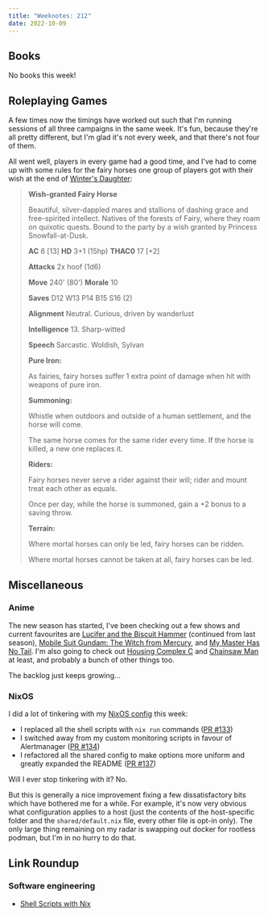 ```yaml
---
title: "Weeknotes: 212"
date: 2022-10-09
---
```


## Books

No books this week!


## Roleplaying Games

A few times now the timings have worked out such that I'm running sessions of
all three campaigns in the same week.  It's fun, because they're all pretty
different, but I'm glad it's not every week, and that there's not four of them.

All went well, players in every game had a good time, and I've had to come up
with some rules for the fairy horses one group of players got with their wish at
the end of [Winter's Daughter][]:

> **Wish-granted Fairy Horse**
>
> Beautiful, silver-dappled mares and stallions of dashing grace and
> free-spirited intellect. Natives of the forests of Fairy, where they roam on
> quixotic quests. Bound to the party by a wish granted by Princess
> Snowfall-at-Dusk.
>
> **AC** 6 [13] **HD** 3+1 (15hp) **THAC0** 17 [+2]
>
> **Attacks** 2x hoof (1d6)
>
> **Move** 240' (80') **Morale** 10
>
> **Saves** D12 W13 P14 B15 S16 (2)
>
> **Alignment** Neutral. Curious, driven by wanderlust
>
> **Intelligence** 13. Sharp-witted
>
> **Speech** Sarcastic. Woldish, Sylvan
>
> **Pure Iron:**
>
> As fairies, fairy horses suffer 1 extra point of damage when hit with weapons
> of pure iron.
>
> **Summoning:**
>
> Whistle when outdoors and outside of a human settlement, and the horse will
> come.
>
> The same horse comes for the same rider every time. If the horse is killed, a
> new one replaces it.
>
> **Riders:**
>
> Fairy horses never serve a rider against their will; rider and mount treat
> each other as equals.
>
> Once per day, while the horse is summoned, gain a +2 bonus to a saving throw.
>
> **Terrain:**
>
> Where mortal horses can only be led, fairy horses can be ridden.
>
> Where mortal horses cannot be taken at all, fairy horses can be led.

[Winter's Daughter]: https://necroticgnome.com/products/dolmenwood-winters-daughter


## Miscellaneous

### Anime

The new season has started, I've been checking out a few shows and current
favourites are [Lucifer and the Biscuit Hammer][] (continued from last season),
[Mobile Suit Gundam: The Witch from Mercury][], and [My Master Has No Tail][].
I'm also going to check out [Housing Complex C][] and [Chainsaw Man][] at least,
and probably a bunch of other things too.

The backlog just keeps growing...

[Lucifer and the Biscuit Hammer]: https://anidb.net/anime/17150
[Mobile Suit Gundam: The Witch from Mercury]: https://anidb.net/anime/16700
[My Master Has No Tail]: https://anidb.net/anime/16512
[Housing Complex C]: https://anidb.net/anime/17266
[Chainsaw Man]: https://anidb.net/anime/15914

### NixOS

I did a lot of tinkering with my [NixOS config][] this week:

- I replaced all the shell scripts with `nix run` commands ([PR #133](https://github.com/barrucadu/nixfiles/pull/133))
- I switched away from my custom monitoring scripts in favour of Alertmanager ([PR #134](https://github.com/barrucadu/nixfiles/pull/134))
- I refactored all the shared config to make options more uniform and greatly expanded the README ([PR #137](https://github.com/barrucadu/nixfiles/pull/137))

Will I ever stop tinkering with it?  No.

But this is generally a nice improvement fixing a few dissatisfactory bits which
have bothered me for a while.  For example, it's now very obvious what
configuration applies to a host (just the contents of the host-specific folder
and the `shared/default.nix` file, every other file is opt-in only).  The only
large thing remaining on my radar is swapping out docker for rootless podman,
but I'm in no hurry to do that.

[NixOS config]: https://github.com/barrucadu/nixfiles


## Link Roundup

### Software engineering

- [Shell Scripts with Nix](https://www.ertt.ca/nix/shell-scripts/)
